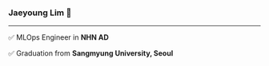 ### Jaeyoung Lim 🧸

---

✅ MLOps Engineer in **NHN AD**

✅ Graduation from **Sangmyung University, Seoul**
